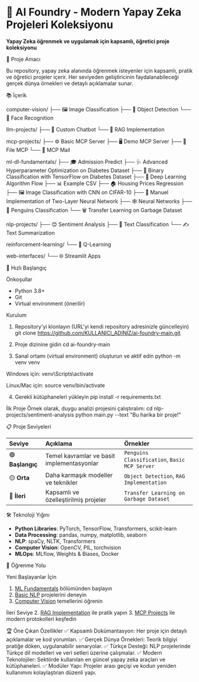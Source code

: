 # 🧠 AI Foundry - Modern Yapay Zeka Projeleri Koleksiyonu



**Yapay Zeka öğrenmek ve uygulamak için kapsamlı, öğretici proje koleksiyonu**

🎯 Proje Amacı

Bu repository, yapay zeka alanında öğrenmek isteyenler için kapsamlı, pratik ve öğretici projeler içerir. Her seviyeden geliştiricinin faydalanabileceği gerçek dünya örnekleri ve detaylı açıklamalar sunar.

📚 İçerik

 computer-vision/
├── 🖼️ Image Classification
├── 🎯 Object Detection
└── 👤 Face Recognition

 llm-projects/
├── 💬 Custom Chatbot
└── 🔎 RAG Implementation

 mcp-projects/
├── ⚙️ Basic MCP Server
├── 🖥️ Demo MCP Server
├── 📄 File MCP
└── 📧 MCP Mail

 ml-dl-fundamentals/
├── 🎓 Admission Predict
├── 🩺 Advanced Hyperparameter Optimization on Diabetes Dataset
├── 💉 Binary Classification with TensorFlow on Diabetes Dataset
├── 🌊 Deep Learning Algorithm Flow
├── 📊 Example CSV
├── 🏠 Housing Prices Regression
├── 🖼️ Image Classification with CNN on CIFAR-10
├── 🧠 Manuel Implementation of Two-Layer Neural Network
├── 🕸️ Neural Networks
├── 🐧 Penguins Classification
└── 🗑️ Transfer Learning on Garbage Dataset

 nlp-projects/
├── 😊 Sentiment Analysis
├── 📑 Text Classification
└── ✍️ Text Summarization

 reinforcement-learning/
└── 🤖 Q-Learning

 web-interfaces/
└── 🌐 Streamlit Apps

🚀 Hızlı Başlangıç

Önkoşullar

* Python 3.8+
* Git
* Virtual environment (önerilir)

Kurulum

1. Repository'yi klonlayın (URL'yi kendi repository adresinizle güncelleyin)
git clone https://github.com/KULLANICI_ADINIZ/ai-foundry-main.git

2. Proje dizinine gidin
cd ai-foundry-main

3. Sanal ortamı (virtual environment) oluşturun ve aktif edin
python -m venv venv

Windows için:
venv\Scripts\activate

Linux/Mac için:
source venv/bin/activate

4. Gerekli kütüphaneleri yükleyin
pip install -r requirements.txt


İlk Proje
Örnek olarak, duygu analizi projesini çalıştıralım:
cd nlp-projects/sentiment-analysis
python main.py --text "Bu harika bir proje!"

📋 Proje Seviyeleri

| Seviye | Açıklama | Örnekler |
| :--- | :--- | :--- |
| 🟢 **Başlangıç** | Temel kavramlar ve basit implementasyonlar | `Penguins Classification`, `Basic MCP Server` |
| 🟡 **Orta** | Daha karmaşık modeller ve teknikler | `Object Detection`, `RAG Implementation` |
| 🔴 **İleri** | Kapsamlı ve özelleştirilmiş projeler | `Transfer Learning on Garbage Dataset` |



🛠️ Teknoloji Yığını

- **Python Libraries**: PyTorch, TensorFlow, Transformers, scikit-learn
- **Data Processing**: pandas, numpy, matplotlib, seaborn
- **NLP**: spaCy, NLTK, Transformers
- **Computer Vision**: OpenCV, PIL, torchvision
- **MLOps**: MLflow, Weights & Biases, Docker

📖 Öğrenme Yolu

Yeni Başlayanlar İçin
1. [ML Fundamentals](ml-dl-fundamentals/) bölümünden başlayın
2. [Basic NLP](nlp-projects/text-classification/) projelerini deneyin
3. [Computer Vision](computer-vision/image-classification/) temellerini öğrenin

İleri Seviye
2. [RAG Implementation](llm-projects/rag-implementation/) ile pratik yapın
3. [MCP Projects](mcp-projects/) ile modern protokolleri keşfedin


🏆 Öne Çıkan Özellikler
✅ Kapsamlı Dokümantasyon: Her proje için detaylı açıklamalar ve kod yorumları.
✅ Gerçek Dünya Örnekleri: Teorik bilgiyi pratiğe döken, uygulanabilir senaryolar.
✅ Türkçe Desteği: NLP projelerinde Türkçe dil modelleri ve veri setleri üzerine çalışmalar.
✅ Modern Teknolojiler: Sektörde kullanılan en güncel yapay zeka araçları ve kütüphaneleri.
✅ Modüler Yapı: Projeler arası geçişi ve kodun yeniden kullanımını kolaylaştıran düzenli yapı.

